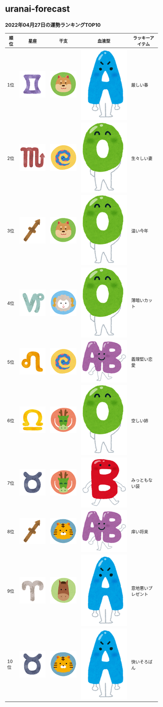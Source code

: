 # uranai-forecast

### 2022年04月27日の運勢ランキングTOP10
|順位|星座|干支|血液型|ラッキーアイテム|
|-----------|-----------|-----------|-----------|-----------|
|1位|<img src='imgs/sign/small/seiza_mark03_futago.png'>|<img src='imgs/eto/small/eto_mark11_inu.png'>|<img src='imgs/blood/small/ketsuekigata_a.png'>|厳しい春|
|2位|<img src='imgs/sign/small/seiza_mark08_sasori.png'>|<img src='imgs/eto/small/eto_mark06_hebi.png'>|<img src='imgs/blood/small/ketsuekigata_o.png'>|生々しい妻|
|3位|<img src='imgs/sign/small/seiza_mark09_ite.png'>|<img src='imgs/eto/small/eto_mark11_inu.png'>|<img src='imgs/blood/small/ketsuekigata_o.png'>|温い今年|
|4位|<img src='imgs/sign/small/seiza_mark10_yagi.png'>|<img src='imgs/eto/small/eto_mark08_hitsuji.png'>|<img src='imgs/blood/small/ketsuekigata_o.png'>|薄暗いカット|
|5位|<img src='imgs/sign/small/seiza_mark05_shishi.png'>|<img src='imgs/eto/small/eto_mark06_hebi.png'>|<img src='imgs/blood/small/ketsuekigata_ab.png'>|義理堅い恋愛|
|6位|<img src='imgs/sign/small/seiza_mark07_tenbin.png'>|<img src='imgs/eto/small/eto_mark05_tatsu.png'>|<img src='imgs/blood/small/ketsuekigata_o.png'>|空しい姉|
|7位|<img src='imgs/sign/small/seiza_mark02_oushi.png'>|<img src='imgs/eto/small/eto_mark05_tatsu.png'>|<img src='imgs/blood/small/ketsuekigata_b.png'>|みっともない袋|
|8位|<img src='imgs/sign/small/seiza_mark09_ite.png'>|<img src='imgs/eto/small/eto_mark03_tora.png'>|<img src='imgs/blood/small/ketsuekigata_ab.png'>|痒い将来|
|9位|<img src='imgs/sign/small/seiza_mark01_ohitsuji.png'>|<img src='imgs/eto/small/eto_mark07_uma.png'>|<img src='imgs/blood/small/ketsuekigata_a.png'>|意地悪いプレゼント|
|10位|<img src='imgs/sign/small/seiza_mark02_oushi.png'>|<img src='imgs/eto/small/eto_mark03_tora.png'>|<img src='imgs/blood/small/ketsuekigata_a.png'>|快いそろばん|
